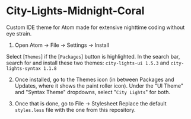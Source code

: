 # City-Lights-Midnight-Coral
Custom IDE theme for Atom made for extensive nighttime coding without eye strain.


1. Open Atom -> File -> Settings -> Install

  Select [`Themes`] if the [`Packages`] button is highlighted.
  In the search bar, search for and install these two themes: 
    `city-lights-ui 1.5.3` and
    `city-lights-syntax 1.1.8`
    
2. Once installed, go to the Themes icon (in between Packages and Updates, where it shows the paint roller icon).
   Under the "UI Theme" and "Syntax Theme" dropdowns, select "`City Lights`" for both.
   
3. Once that is done, go to File -> Stylesheet
   Replace the default `styles.less` file with the one from this repository.
